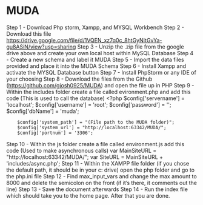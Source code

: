 # MUDA
Step 1 - Download Php storm, Xampp, and MYSQL Workbench
Step 2 - Download this file https://drive.google.com/file/d/1VQEN_xz7q0c_8htGyNItGvYa-gu8ASiN/view?usp=sharing
Step 3 - Unzip the .zip file from the google drive above and create your own local host within MySQL Database
Step 4 - Create a new schema and label it MUDA
Step 5 - Import the data files provided and place it into the MUDA Schema
Step 6 - Install Xampp and activate the MYSQL Database button
Step 7 - Install PhpStorm or any IDE of your choosing
Step 8 - Download the files from the Github (https://github.com/gjosh0925/MUDA) and open the file up in PHP
Step 9 - Within the includes folder create a file called evironment.php and add this code (This is used to call the database)
        <?php
        $config['servername'] = 'localhost';
        $config['username'] = 'root';
        $config['password'] = '';
        $config['dbName'] = 'muda';

        $config['system_path'] = "(File path to the MUDA folder)";
        $config['system_url'] = "http://localhost:63342/MUDA/";
        $config['portnum'] = '3306';
Step 10 - Within the js folder create a file called environment.js add this code (Used to make asynchronous calls)
        var MainSiteURL = "http://localhost:63342/MUDA/";
        var SiteURL = MainSiteURL + 'includes/async.php';
Step 11 - Within the XAMPP file folder (if you chose the default path, it should be in your c: drive) open the php folder and go to the php.ini file
Step 12 - Find max_input_vars and change the max amount to 8000 and delete the semicolon on the front (if it’s there, it comments out the line)
Step 13 - Save the document afterwards
Step 14 - Run the index file which should take you to the home page. After that you are done.

